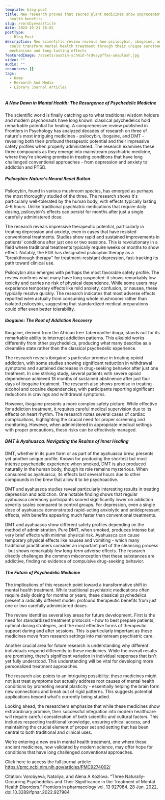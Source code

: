 ```yaml
---
template: blog-post
title: New research proves that sacred plant medicines show unprecedented mental
  health benefits
slug: /vorobyevaarticle
date: 2024-10-21 15:02
postType:
  - Blog Post
description: New scientific review reveals how psilocybin, ibogaine, and DMT
  could transform mental health treatment through their unique serotonergic
  mechanisms and long-lasting effects
featuredImage: /assets/austin-schmid-hrdvsypffas-unsplash.jpg
video: ""
audio: ""
resources: []
tags:
  - Home
  - Research And Media
  - Library Journal Articles
---
```

##### A New Dawn in Mental Health: The Resurgence of Psychedelic Medicine

The scientific world is finally catching up to what traditional wisdom holders and modern psychonauts have long known: classical psychedelics hold remarkable potential for healing. A comprehensive review published in Frontiers in Psychology has analyzed decades of research on three of nature's most intriguing medicines - psilocybin, ibogaine, and DMT - revealing both their profound therapeutic potential and their impressive safety profiles when properly administered. The research examines these three compounds as they emerge into mainstream psychiatric medicine, where they're showing promise in treating conditions that have long challenged conventional approaches - from depression and anxiety to addiction and PTSD.

##### Psilocybin: Nature's Neural Reset Button

Psilocybin, found in various mushroom species, has emerged as perhaps the most thoroughly studied of the three. The research shows it's particularly well-tolerated by the human body, with effects typically lasting 4-6 hours. Unlike traditional psychiatric medications that require daily dosing, psilocybin's effects can persist for months after just a single carefully administered dose.

The research reveals impressive therapeutic potential, particularly in treating depression and anxiety, even in cases that have resisted conventional treatments. Studies show rapid and sustained improvements in patients' conditions after just one or two sessions. This is revolutionary in a field where traditional treatments typically require weeks or months to show effect. Notably, the FDA has designated psilocybin therapy as a "breakthrough therapy" for treatment-resistant depression, fast-tracking its path toward clinical use.

Psilocybin also emerges with perhaps the most favorable safety profile. The review confirms what many have long suspected: it shows remarkably low toxicity and carries no risk of physical dependence. While some users may experience temporary effects like mild anxiety, confusion, or nausea, these typically resolve quickly. The research indicates that most adverse effects reported were actually from consuming whole mushrooms rather than isolated psilocybin, suggesting that standardized medical preparations could offer even better tolerability.

##### Ibogaine: The Root of Addiction Recovery

Ibogaine, derived from the African tree Tabernanthe iboga, stands out for its remarkable ability to interrupt addiction patterns. This alkaloid works differently from other psychedelics, producing what many describe as a dreamlike state rather than the classical psychedelic experience.

The research reveals ibogaine's particular promise in treating opioid addiction, with some studies showing significant reduction in withdrawal symptoms and sustained decreases in drug-seeking behavior after just one treatment. In one striking study, several patients with severe opioid dependence achieved 18 months of sustained abstinence after just four days of ibogaine treatment. The research also shows promise in treating alcohol and cocaine dependencies, with participants reporting significant reductions in cravings and withdrawal symptoms.

However, ibogaine presents a more complex safety picture. While effective for addiction treatment, it requires careful medical supervision due to its effects on heart rhythm. The research notes several cases of cardiac complications, highlighting the crucial need for proper screening and monitoring. However, when administered in appropriate medical settings with proper precautions, these risks can be effectively managed.

##### DMT & Ayahuasca: Navigating the Realms of Inner Healing

DMT, whether in its pure form or as part of the ayahuasca brew, presents yet another unique profile. Known for producing the shortest but most intense psychedelic experience when smoked, DMT is also produced naturally in the human body, though its role remains mysterious. When consumed as ayahuasca, its effects last several hours due to other compounds in the brew that allow it to be psychoactive.

DMT and ayahuasca studies reveal particularly interesting results in treating depression and addiction. One notable finding shows that regular ayahuasca ceremony participants scored significantly lower on addiction severity scales compared to control groups. For depression, even a single dose of ayahuasca demonstrated rapid-acting anxiolytic and antidepressant effects, with benefits appearing much faster than conventional treatments.

DMT and ayahuasca show different safety profiles depending on the method of administration. Pure DMT, when smoked, produces intense but very brief effects with minimal physical risk. Ayahuasca can cause temporary physical effects like nausea and vomiting - which many traditional practitioners consider an important part of the cleansing process - but shows remarkably few long-term adverse effects. The research directly challenges the common misconception that these substances are addictive, finding no evidence of compulsive drug-seeking behavior.

##### The Future of Psychedelic Medicine

The implications of this research point toward a transformative shift in mental health treatment. While traditional psychiatric medications often require daily dosing for months or years, these classical psychedelics present a radically different model: profound therapeutic benefits from just one or two carefully administered doses.

The review identifies several key areas for future development. First is the need for standardized treatment protocols - how to best prepare patients, optimal dosing strategies, and the most effective forms of therapeutic support during and after sessions. This is particularly important as these medicines move from research settings into mainstream psychiatric care.

Another crucial area for future research is understanding why different individuals respond differently to these medicines. While the overall results are promising, there's significant variation in individual responses that isn't yet fully understood. This understanding will be vital for developing more personalized treatment approaches.

The research also points to an intriguing possibility: these medicines might not just treat symptoms but actually address root causes of mental health conditions by promoting neural plasticity - essentially helping the brain form new connections and break out of rigid patterns. This suggests potential applications beyond what's currently being studied.

Looking ahead, the researchers emphasize that while these medicines show extraordinary promise, their successful integration into modern healthcare will require careful consideration of both scientific and cultural factors. This includes respecting traditional knowledge, ensuring ethical access, and maintaining the crucial element of proper set and setting that has been central to both traditional and clinical uses.

We're entering a new era in mental health treatment, one where these ancient medicines, now validated by modern science, may offer hope for conditions that have long challenged conventional approaches.

Click here to access the full journal article: <https://pmc.ncbi.nlm.nih.gov/articles/PMC9274002/>

Citation: Vorobyeva, Nataliya, and Alena A Kozlova. “Three Naturally-Occurring Psychedelics and Their Significance in the Treatment of Mental Health Disorders.” Frontiers in pharmacology vol. 13 927984. 28 Jun. 2022, doi:10.3389/fphar.2022.927984
